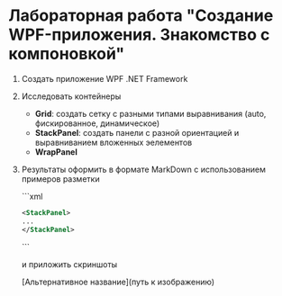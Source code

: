 # Лабораторная работа "Создание WPF-приложения. Знакомство с компоновкой"

1. Создать приложение WPF .NET Framework

2. Исследовать контейнеры 
    - **Grid**: создать сетку с разными типами выравнивания (auto, фискированное, динамическое)
    - **StackPanel**: создать панели с разной ориентацией и выравниванием вложенных эелементов 
    - **WrapPanel**

3. Результаты оформить в формате MarkDown с использованием примеров разметки
    
    \`\`\`xml
    ```xml
    <StackPanel>
    ...
    </StackPanel>
    ```
    \`\`\`
    
    и приложить скриншоты

    \[Альтернативное название\]\(путь к изображению\)
